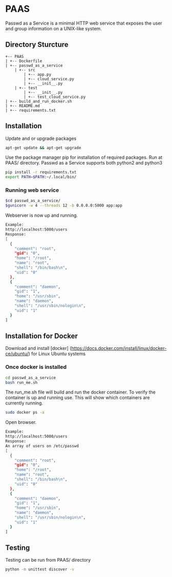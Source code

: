 # PAAS
Passwd as a Service is a minimal HTTP web service that exposes the user and group information on a UNIX-like system.

## Directory Sturcture
```
+-- PAAS
| +-- Dockerfile
| +-- passwd_as_a_service
    | +-- src
        | +-- app.py
        | +-- cloud_service.py
        | +-- __init__.py
    | +-- test
        | +-- __init__.py
        | +-- test_cloud_service.py 
| +-- build_and_run_docker.sh
| +-- README.md
| +-- requirements.txt 
```

## Installation
Update and or upgrade packages
```bash
apt-get update && apt-get upgrade
```

Use the package manager pip for installation of required packages. Run at PAAS/ directory. Passwd as a Service supports both python2 and python3
```bash
pip install -r requirements.txt
export PATH=$PATH:~/.local/bin/
```
### Running web service
```bash
$cd passwd_as_a_service/
$gunicorn -w 4 --threads 12 -b 0.0.0.0:5000 app:app
```
Webserver is now up and running.
```bash
Example:
http://localhost:5000/users
Response:
[
  {
    "comment": "root", 
    "gid": "0", 
    "home": "/root", 
    "name": "root", 
    "shell": "/bin/bash\n", 
    "uid": "0"
  }, 
  {
    "comment": "daemon", 
    "gid": "1", 
    "home": "/usr/sbin", 
    "name": "daemon", 
    "shell": "/usr/sbin/nologin\n", 
    "uid": "1"
  }
]
```

## Installation for Docker
Download and install [docker] (https://docs.docker.com/install/linux/docker-ce/ubuntu/) for Linux Ubuntu systems

### Once docker is installed
```bash
cd passwd_as_a_service
bash run_me.sh
```
The run_me.sh file will build and run the docker container. To verify the container is up and running use. This will show which containers are currently running. 
```bash
sudo docker ps -a
```
Open browser.
```bash
Example:
http://localhost:5000/users
Response:
An array of users on /etc/passwd
[
  {
    "comment": "root", 
    "gid": "0", 
    "home": "/root", 
    "name": "root", 
    "shell": "/bin/bash\n", 
    "uid": "0"
  }, 
  {
    "comment": "daemon", 
    "gid": "1", 
    "home": "/usr/sbin", 
    "name": "daemon", 
    "shell": "/usr/sbin/nologin\n", 
    "uid": "1"
  }
]
```

## Testing
Testing can be run from PAAS/ directory
```bash
python -m unittest discover -v
```

